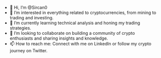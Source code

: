 - 👋 Hi, I’m @Sircan0
- 👀 I’m interested in everything related to cryptocurrencies, from mining to trading and investing.
- 🌱 I’m currently learning technical analysis and honing my trading strategies.
- 💞️ I’m looking to collaborate on building a community of crypto enthusiasts and sharing insights and knowledge.
- 📫 How to reach me: Connect with me on LinkedIn or follow my crypto journey on Twitter.

<!---
Sircan0/Sircan0 is a ✨ special ✨ repository because its `README.md` (this file) appears on your GitHub profile.
You can click the Preview link to take a look at your changes.
--->
